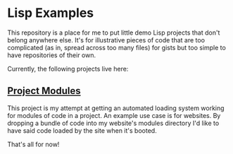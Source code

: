 Lisp Examples
=============

This repository is a place for me to put little demo Lisp projects
that don't belong anywhere else. It's for illustrative pieces of code
that are too complicated (as in, spread across too many files) for
gists but too simple to have repositories of their own.

Currently, the following projects live here:

## [Project Modules](https://github.com/joekarma/lisp-examples/tree/master/module-loading-demo)
   
This project is my attempt at getting an automated loading system
working for modules of code in a project. An example use case is for
websites. By dropping a bundle of code into my website's modules
directory I'd like to have said code loaded by the site when it's
booted.   

That's all for now!
